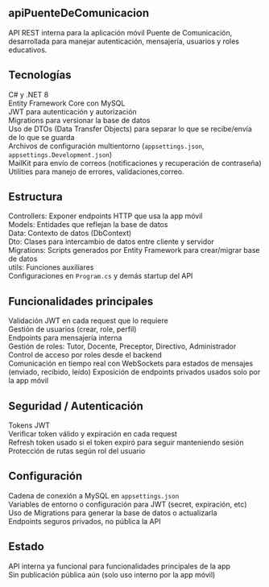 ## apiPuenteDeComunicacion

API REST interna para la aplicación móvil Puente de Comunicación, desarrollada para manejar autenticación, mensajería, usuarios y roles educativos.

## Tecnologías

C# y .NET 8  
Entity Framework Core con MySQL  
JWT para autenticación y autorización  
Migrations para versionar la base de datos  
Uso de DTOs (Data Transfer Objects) para separar lo que se recibe/envía de lo que se guarda  
Archivos de configuración multientorno (`appsettings.json`, `appsettings.Development.json`)  
MailKit para envío de correos (notificaciones y recuperación de contraseña)
Utilities para manejo de errores, validaciones,correo.

## Estructura

Controllers: Exponer endpoints HTTP que usa la app móvil  
Models: Entidades que reflejan la base de datos  
Data: Contexto de datos (DbContext)  
Dto: Clases para intercambio de datos entre cliente y servidor  
Migrations: Scripts generados por Entity Framework para crear/migrar base de datos  
utils: Funciones auxiliares  
Configuraciones en `Program.cs` y demás startup del API  

## Funcionalidades principales

Validación JWT en cada request que lo requiere  
Gestión de usuarios (crear, role, perfil)  
Endpoints para mensajería interna  
Gestión de roles: Tutor, Docente, Preceptor, Directivo, Administrador  
Control de acceso por roles desde el backend  
Comunicación en tiempo real con WebSockets para estados de mensajes (enviado, recibido, leído) 
Exposición de endpoints privados usados solo por la app móvil  

## Seguridad / Autenticación

Tokens JWT  
Verificar token válido y expiración en cada request  
Refresh token usado si el token expiró para seguir manteniendo sesión  
Protección de rutas según rol del usuario  

## Configuración

Cadena de conexión a MySQL en `appsettings.json`  
Variables de entorno o configuración para JWT (secret, expiración, etc)  
Uso de Migrations para generar la base de datos o actualizarla  
Endpoints seguros privados, no pública la API  

## Estado

API interna ya funcional para funcionalidades principales de la app  
Sin publicación pública aún (solo uso interno por la app móvil)  
